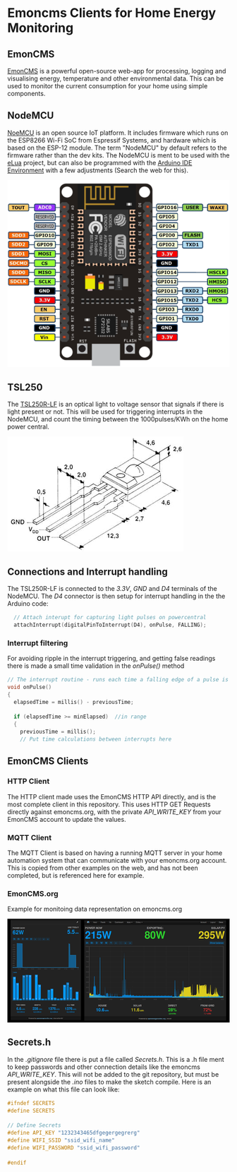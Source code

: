# Emoncms Clients for Home Energy Monitoring

## EmonCMS
[EmonCMS](https://emoncms.org/) is a powerful open-source web-app for processing, logging and visualising energy, temperature and other environmental data. This can be used to monitor the current consumption for your home using simple components.

## NodeMCU
[NoeMCU](http://nodemcu.com/index_en.html) is an open source IoT platform. It includes firmware which runs on the ESP8266 Wi-Fi SoC from Espressif Systems, and hardware which is based on the ESP-12 module. The term "NodeMCU" by default refers to the firmware rather than the dev kits. The NodeMCU is ment to be used with the [eLua](http://www.eluaproject.net/) project, but can also be programmed with the [Arduino IDE Environment](https://www.arduino.cc/) with a few adjustments (Search the web for this).

![NodeMcu](Resources/nodemcu_pinout.png "NodeMCU")

## TSL250
The [TSL250R-LF](https://www.digikey.com/product-detail/en/ams/TSL250R-LF/TSL250-R-LF-ND/3095043) is an optical light to voltage sensor that signals if there is light present or not. This will be used for triggering interrupts in the NodeMCU, and count the timing between the 1000pulses/KWh on the home power central.

![TSL250R-LF](Resources/TSL250.jpeg "TSL250R-LF")

## Connections and Interrupt handling
The TSL250R-LF is connected to the *3.3V*, *GND* and *D4* terminals of the NodeMCU. The *D4* connector is then setup for interrupt handling in the the Arduino code:
```cpp
  // Attach interupt for capturing light pulses on powercentral
  attachInterrupt(digitalPinToInterrupt(D4), onPulse, FALLING);
```

### Interrupt filtering
For avoiding ripple in the interrupt triggering, and getting false readings there is made a small time validation in the *onPulse()* method
```cpp
// The interrupt routine - runs each time a falling edge of a pulse is detected
void onPulse()                  
{
  elapsedTime = millis() - previousTime;

  if (elapsedTime >= minElapsed)  //in range
  {
    previousTime = millis();
    // Put time calculations between interrupts here
```

## EmonCMS Clients
### HTTP Client
The HTTP client made uses the EmonCMS HTTP API directly, and is the most complete client in this repository. This uses HTTP GET Requests directly against emoncms.org, with the private *API_WRITE_KEY* from your EmonCMS account to update the values.

### MQTT Client
The MQTT Client is based on  having a running MQTT server in your home automation system that can communicate with your emoncms.org account. This is copied from other examples on the web, and has not been completed, but is referenced here for example.

### EmonCMS.org
Example for monitoing data representation on emoncms.org

![EmonCMS.org](Resources/emoncms_example.png "EmonCMS Example")

## Secrets.h
In the *.gitignore* file there is put a file called *Secrets.h*. This is a .h file ment to keep passwords and other connection details like the emoncms *API_WRITE_KEY*. This will not be added to the git repository, but must be present alongside the *.ino* files to make the sketch compile. Here is an example on what this file can look like:

```c
#ifndef SECRETS
#define SECRETS

// Define Secrets
#define API_KEY "1232343465dfgegergegrerg"
#define WIFI_SSID "ssid_wifi_name"
#define WIFI_PASSWORD "ssid_wifi_password"

#endif
```
